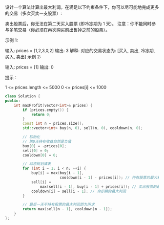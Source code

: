 设计一个算法计算出最大利润。在满足以下约束条件下，你可以尽可能地完成更多的交易（多次买卖一支股票）:

卖出股票后，你无法在第二天买入股票 (即冷冻期为 1 天)。
注意：你不能同时参与多笔交易（你必须在再次购买前出售掉之前的股票）。

 

示例 1:

输入: prices = [1,2,3,0,2]
输出: 3 
解释: 对应的交易状态为: [买入, 卖出, 冷冻期, 买入, 卖出]
示例 2:

输入: prices = [1]
输出: 0
 

提示：

1 <= prices.length <= 5000
0 <= prices[i] <= 1000

```cpp
class Solution {
public:
    int maxProfit(vector<int>& prices) {
        if (prices.empty()) {
            return 0;
        }
        const int n = prices.size();
        std::vector<int> buy(n, 0), sell(n, 0), cooldown(n, 0);

        // 初始化
        // 第0天持有收益自然是负值
        buy[0] = -prices[0];
        sell[0] = 0;
        cooldown[0] = 0;

        // 动态规划填表
        for (int i = 1; i < n; ++i) {
            buy[i] = max(buy[i - 1],
                         cooldown[i - 1] - prices[i]); // 持有股票的最大利润
            sell[i] =
                max(sell[i - 1], buy[i - 1] + prices[i]); // 卖出股票的最大利润
            cooldown[i] = sell[i - 1]; // 冷却期的最大利润
        }

        // 最后一天不持有股票的最大利润即为所求
        return max(sell[n - 1], cooldown[n - 1]);
    }
};
```
